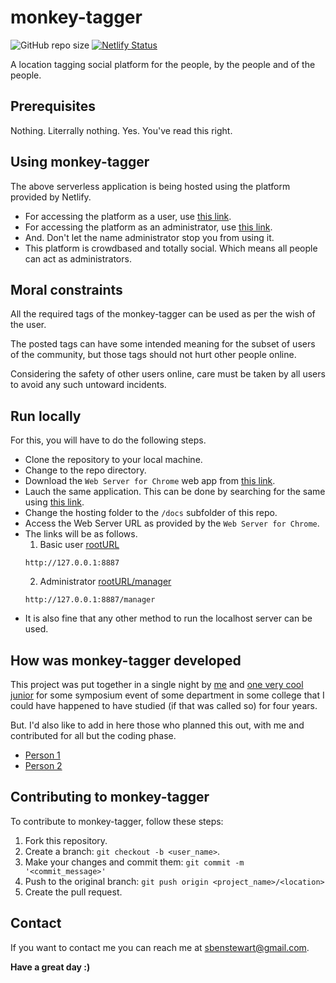 # monkey-tagger
![GitHub repo size](https://img.shields.io/github/repo-size/sbenstewart/monkey-tagger)
[![Netlify Status](https://api.netlify.com/api/v1/badges/26880358-4c34-4a73-b855-346f405f1917/deploy-status)](https://app.netlify.com/sites/monkey-tagger/deploys)

A location tagging social platform for the people, by the people and of the people.

## Prerequisites

Nothing. Literrally nothing. Yes. You've read this right.

## Using monkey-tagger

The above serverless application is being hosted using the platform provided by Netlify.

* For accessing the platform as a user, use [this link](https://monkey-tagger.netlify.com/).
* For accessing the platform as an administrator, use [this link](https://monkey-tagger.netlify.com/manager).
* And. Don't let the name administrator stop you from using it.
* This platform is crowdbased and totally social. Which means all people can act as administrators.

## Moral constraints 

All the required tags of the monkey-tagger can be used as per the wish of the user. 

The posted tags can have some intended meaning for the subset of users of the community, but those tags should not hurt other people online.

Considering the safety of other users online, care must be taken by all users to avoid any such untoward incidents.

## Run locally

For this, you will have to do the following steps.

* Clone the repository to your local machine.
* Change to the repo directory.
* Download the `Web Server for Chrome` web app from [this link](https://chrome.google.com/webstore/detail/web-server-for-chrome/ofhbbkphhbklhfoeikjpcbhemlocgigb).
* Lauch the same application. This can be done by searching for the same using [this link](chrome://extensions/).
* Change the hosting folder to the `/docs` subfolder of this repo.
* Access the Web Server URL as provided by the `Web Server for Chrome`.
* The links will be as follows.
    1. Basic user [rootURL](http://127.0.0.1:8887)
    ```
    http://127.0.0.1:8887
    ```
    2. Administrator [rootURL/manager](http://127.0.0.1:8887/manager)
    ```
    http://127.0.0.1:8887/manager
    ```
* It is also fine that any other method to run the localhost server can be used.

## How was monkey-tagger developed

This project was put together in a single night by [me](http://sbenstewart.in/) and [one very cool junior](https://github.com/K-Gokul) for some symposium event of some department in some college that I could have happened to have studied (if that was called so) for four years. 

But. I'd also like to add in here those who planned this out, with me and contributed for all but the coding phase.
* [Person 1](https://github.com/gsanthosh98) 
* [Person 2](http://www.missingpersonhelpline.org/)

## Contributing to monkey-tagger

To contribute to monkey-tagger, follow these steps:

1. Fork this repository.
2. Create a branch: `git checkout -b <user_name>`.
3. Make your changes and commit them: `git commit -m '<commit_message>'`
4. Push to the original branch: `git push origin <project_name>/<location>`
5. Create the pull request.

## Contact

If you want to contact me you can reach me at <sbenstewart@gmail.com>.

<b>Have a great day :)<b>
